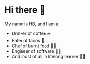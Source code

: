 # Hi there 👋

My name is HB, and I am a:
- Drinker of coffee ☕
- Eater of tacos 🌮
- Chef of burnt food 👨‍🍳
- Engineer of software 👨‍💻
- And most of all, a lifelong learner 👨‍🎓

<!--
**hbthen3rd/hbthen3rd** is a ✨ _special_ ✨ repository because its `README.md` (this file) appears on your GitHub profile.

Here are some ideas to get you started:

- 🔭 I’m currently working on ...
- 🌱 I’m currently learning ...
- 👯 I’m looking to collaborate on ...
- 🤔 I’m looking for help with ...
- 💬 Ask me about ...
- 📫 How to reach me: ...
- 😄 Pronouns: ...
- ⚡ Fun fact: ...
-->
